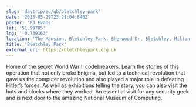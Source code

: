 ```yaml
---
slug: 'daytrip/eu/gb/bletchley-park'
date: '2025-05-29T23:21:04.846Z'
poster: 'PJ Evans'
lat: '51.99705'
lng: '-0.739163'
location: 'The Mansion, Bletchley Park, Sherwood Dr, Bletchley, Milton Keynes MK3 6EB'
title: 'Bletchley Park'
external_url: https://bletchleypark.org.uk
---
```

Home of the secret World War II codebreakers. Learn the stories of this operation that not only broke Enigma, but led to a technical revolution that gave us the computer revolution and also played a major role in defeating Hitler’s forces. As well as exhibitions telling the story, you can also visit the huts and blocks where they worked. An essential visit for any security geek and is next door to the amazing National Museum of Computing.